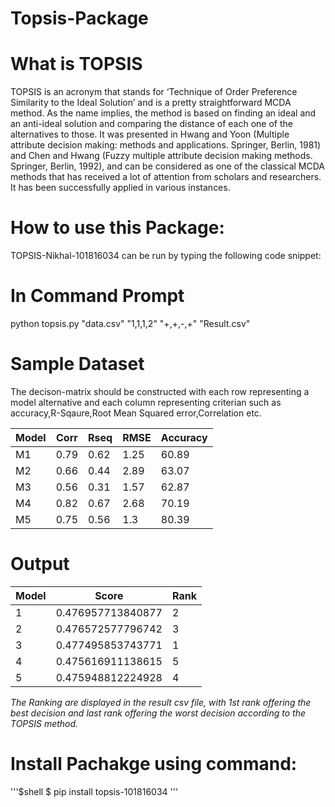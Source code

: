 # Topsis-Package
# What is TOPSIS
TOPSIS is an acronym that stands for ‘Technique of Order Preference Similarity to the Ideal Solution’ and is a pretty straightforward MCDA method. As the name implies, the method is based on finding an ideal and an anti-ideal solution and comparing the distance of each one of the alternatives to those. It was presented in Hwang and Yoon (Multiple attribute decision making: methods and applications. Springer, Berlin, 1981) and Chen and Hwang (Fuzzy multiple attribute decision making methods. Springer, Berlin, 1992), and can be considered as one of the classical MCDA methods that has received a lot of attention from scholars and researchers. It has been successfully applied in various instances.

# How to use this Package:
TOPSIS-Nikhal-101816034 can be run by typing the following code snippet:

# In Command Prompt
python topsis.py "data.csv" "1,1,1,2" "+,+,-,+" "Result.csv"

# Sample Dataset
The decison-matrix should be constructed with each row representing a model alternative and each column representing criterian such as accuracy,R-Sqaure,Root Mean Squared error,Correlation etc.

| Model | Corr | Rseq | RMSE | Accuracy |
|-------|------|------|------|----------|
| M1    | 0.79 | 0.62 | 1.25 | 60.89    |
| M2    | 0.66 | 0.44 | 2.89 | 63.07    |
| M3    | 0.56 | 0.31 | 1.57 | 62.87    |
| M4    | 0.82 | 0.67 | 2.68 | 70.19    |
| M5    | 0.75 | 0.56 | 1.3  | 80.39    |

# Output
| Model | Score             | Rank |
|-------|-------------------|------|
| 1     | 0.476957713840877 | 2    |
| 2     | 0.476572577796742 | 3    |
| 3     | 0.477495853743771 | 1    |
| 4     | 0.475616911138615 | 5    |
| 5     | 0.475948812224928 | 4    |

_The Ranking are displayed in the result csv file, with 1st rank offering the best decision and last rank offering the worst decision according to the TOPSIS method._

# Install Pachakge using command:
'''$shell
$ pip install topsis-101816034
'''
